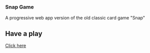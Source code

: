 ### Snap Game
A progressive web app version of the old classic card game "Snap"

## Have a play
[Click here](https://snap-pwa-ae9cd.web.app/)

